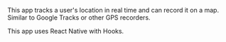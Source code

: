 This app tracks a user's location in real time and can record it on a map. Similar to Google Tracks or other GPS recorders.

This app uses React Native with Hooks.
